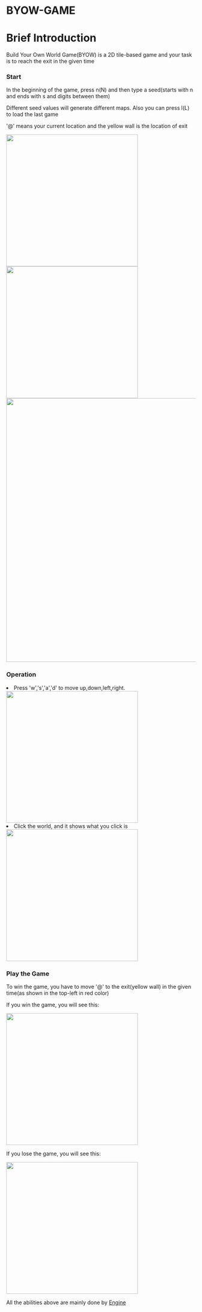 # BYOW-GAME
<h1>Brief Introduction</h1>
<p> Build Your Own World Game(BYOW) is a 2D tile-based game and your task is to reach the exit in the given time</p>
<h3>Start</h3>
<p>  In the beginning of the game, press n(N) and then type a seed(starts with n and ends with s and digits between them)</p>
<p> Different seed values will generate different maps. Also you can press l(L) to load the last game</p>
<p> '@' means your current location and the yellow wall is the location of exit</p>

<div>
<img src="http://m.qpic.cn/psb?/V13cnQO90zNVhL/Ob9IRvnQBNHeWLmptL5Fyez87kZLAHjjkfxI8JUSfqY!/b/dLsAAAAAAAAA&bo=OASaBAAAAAARB5I!&rf=viewer_4" width=350px>
<img src="http://m.qpic.cn/psb?/V13cnQO90zNVhL/D0c4*Igy8Np3BdApamIrnJcxcnWPm7OjhGDtxaEKFcU!/b/dLgAAAAAAAAA&bo=OAR2BAAAAAARB34!&rf=viewer_4" width=350px>
  </div>
  <img src="http://m.qpic.cn/psb?/V13cnQO90zNVhL/A7UeqnsEW6DL7TQFpkqJbYjNGb3xZ*GXbNMpDiDHPBk!/b/dFMBAAAAAAAA&bo=WAk4BAAAAAARB10!&rf=viewer_4" width=700px>
 <h3> Operation </h3>
 <li>Press 'w','s','a','d' to move up,down,left,right.</li>
 <img src="https://media.giphy.com/media/mA0vxkNOJ7xQe5iyAd/giphy.gif" width=350px>
  <li>Click the world, and it shows what you click is</li>
   <img src="https://media.giphy.com/media/hrKmjrU7CwQ8664nl1/giphy.gif" width=350px>
<h3>Play the Game</h3>
<p>   To win the game, you have to move '@' to the exit(yellow wall) in the given time(as shown in the top-left in red color) </p>
<p> If you win the game, you will see this:</p>
<img src="http://m.qpic.cn/psb?/V13cnQO90zNVhL/*jldMPCgGwuhFSHtclg0SpgtJIWCSZ.nsfK0.QiWeb4!/b/dIMAAAAAAAAA&bo=OAQ7BAAAAAARBzM!&rf=viewer_4" width=350px>
<p> If you lose the game, you will see this: </p>
<img src="http://m.qpic.cn/psb?/V13cnQO90zNVhL/KSWKXzAgl0KtWTVYX1QWBDcQLiZpNdpxSd4X8r6rAdI!/b/dLYAAAAAAAAA&bo=bgQ4BAAAAAARB2Y!&rf=viewer_4" width=350px>

<p>All the abilities above are mainly done by <a href="https://github.com/jiangdada1221/BYOW-GAME/blob/master/Core/Engine.java">Engine</a>
